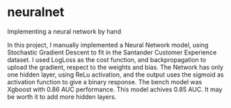 # neuralnet
Implementing a neural network by hand

In this project, I manually implemented a Neural Network model, using Stochastic Gradient Descent to fit in the Santander Customer Experience dataset.
I used LogLoss as the cost function, and backpropagation to upload the gradient, respect to the weights and bias.
The Network has only one hidden layer, using ReLu activation, and the output uses the sigmoid as activation function to give a binary response.
The bench model was Xgboost with 0.86 AUC performance. This model achives 0.85 AUC. It may be worth it to add more hidden layers.
